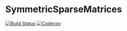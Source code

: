 # SymmetricSparseMatrices

[![Build Status](https://travis-ci.com/victorsndvg/SymmetricSparseMatrices.jl.svg?branch=master)](https://travis-ci.com/victorsndvg/SymmetricSparseMatrices.jl)
[![Codecov](https://codecov.io/gh/victorsndvg/SymmetricSparseMatrices.jl/branch/master/graph/badge.svg)](https://codecov.io/gh/victorsndvg/SymmetricSparseMatrices.jl)
